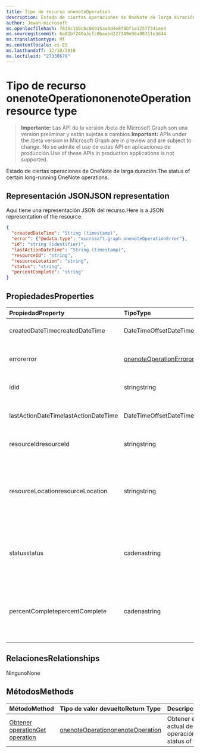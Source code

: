 ```yaml
---
title: Tipo de recurso onenoteOperation
description: Estado de ciertas operaciones de OneNote de larga duración.
author: Jewan-microsoft
ms.openlocfilehash: 7835c150cbc06915aa8d4e8f8bf1e1257f341ee4
ms.sourcegitcommit: 6a82bf240a3cfc0baabd227349e08a08311e3d44
ms.translationtype: MT
ms.contentlocale: es-ES
ms.lasthandoff: 12/18/2018
ms.locfileid: "27338678"
---
```

# <a name="onenoteoperation-resource-type"></a><span data-ttu-id="f4c36-103">Tipo de recurso onenoteOperation</span><span class="sxs-lookup"><span data-stu-id="f4c36-103">onenoteOperation resource type</span></span>

> <span data-ttu-id="f4c36-104">**Importante:** Las API de la versión /beta de Microsoft Graph son una versión preliminar y están sujetas a cambios.</span><span class="sxs-lookup"><span data-stu-id="f4c36-104">**Important:** APIs under the /beta version in Microsoft Graph are in preview and are subject to change.</span></span> <span data-ttu-id="f4c36-105">No se admite el uso de estas API en aplicaciones de producción.</span><span class="sxs-lookup"><span data-stu-id="f4c36-105">Use of these APIs in production applications is not supported.</span></span>

<span data-ttu-id="f4c36-106">Estado de ciertas operaciones de OneNote de larga duración.</span><span class="sxs-lookup"><span data-stu-id="f4c36-106">The status of certain long-running OneNote operations.</span></span>

## <a name="json-representation"></a><span data-ttu-id="f4c36-107">Representación JSON</span><span class="sxs-lookup"><span data-stu-id="f4c36-107">JSON representation</span></span>

<span data-ttu-id="f4c36-108">Aquí tiene una representación JSON del recurso.</span><span class="sxs-lookup"><span data-stu-id="f4c36-108">Here is a JSON representation of the resource.</span></span>

<!-- {
  "blockType": "resource",
  "optionalProperties": [

  ],
  "@odata.type": "microsoft.graph.onenoteOperation"
}-->

```json
{
  "createdDateTime": "String (timestamp)",
  "error": {"@odata.type": "microsoft.graph.onenoteOperationError"},
  "id": "string (identifier)",
  "lastActionDateTime": "String (timestamp)",
  "resourceId": "string",
  "resourceLocation": "string",
  "status": "string",
  "percentComplete": "string"
}

```
## <a name="properties"></a><span data-ttu-id="f4c36-109">Propiedades</span><span class="sxs-lookup"><span data-stu-id="f4c36-109">Properties</span></span>
| <span data-ttu-id="f4c36-110">Propiedad</span><span class="sxs-lookup"><span data-stu-id="f4c36-110">Property</span></span>     | <span data-ttu-id="f4c36-111">Tipo</span><span class="sxs-lookup"><span data-stu-id="f4c36-111">Type</span></span>   |<span data-ttu-id="f4c36-112">Descripción</span><span class="sxs-lookup"><span data-stu-id="f4c36-112">Description</span></span>|
|:---------------|:--------|:----------|
|<span data-ttu-id="f4c36-113">createdDateTime</span><span class="sxs-lookup"><span data-stu-id="f4c36-113">createdDateTime</span></span>| <span data-ttu-id="f4c36-114">DateTimeOffset</span><span class="sxs-lookup"><span data-stu-id="f4c36-114">DateTimeOffset</span></span> |<span data-ttu-id="f4c36-115">La hora de inicio de la operación.</span><span class="sxs-lookup"><span data-stu-id="f4c36-115">The start time of the operation.</span></span>|
|<span data-ttu-id="f4c36-116">error</span><span class="sxs-lookup"><span data-stu-id="f4c36-116">error</span></span>|[<span data-ttu-id="f4c36-117">onenoteOperationError</span><span class="sxs-lookup"><span data-stu-id="f4c36-117">onenoteOperationError</span></span>](onenoteoperationerror.md)|<span data-ttu-id="f4c36-118">Error devuelto por la operación.</span><span class="sxs-lookup"><span data-stu-id="f4c36-118">The error returned by the operation.</span></span>|
|<span data-ttu-id="f4c36-119">id</span><span class="sxs-lookup"><span data-stu-id="f4c36-119">id</span></span>|<span data-ttu-id="f4c36-120">string</span><span class="sxs-lookup"><span data-stu-id="f4c36-120">string</span></span>|<span data-ttu-id="f4c36-121">Id. de operación. Solo lectura.</span><span class="sxs-lookup"><span data-stu-id="f4c36-121">The operation id. Read-only.</span></span>|
|<span data-ttu-id="f4c36-122">lastActionDateTime</span><span class="sxs-lookup"><span data-stu-id="f4c36-122">lastActionDateTime</span></span>| <span data-ttu-id="f4c36-123">DateTimeOffset</span><span class="sxs-lookup"><span data-stu-id="f4c36-123">DateTimeOffset</span></span> |<span data-ttu-id="f4c36-124">Hora de la última acción de la operación.</span><span class="sxs-lookup"><span data-stu-id="f4c36-124">The time of the last action of the operation.</span></span>|
|<span data-ttu-id="f4c36-125">resourceId</span><span class="sxs-lookup"><span data-stu-id="f4c36-125">resourceId</span></span>|<span data-ttu-id="f4c36-126">string</span><span class="sxs-lookup"><span data-stu-id="f4c36-126">string</span></span>|<span data-ttu-id="f4c36-127">Identificador del recurso.</span><span class="sxs-lookup"><span data-stu-id="f4c36-127">The resource id.</span></span>|
|<span data-ttu-id="f4c36-128">resourceLocation</span><span class="sxs-lookup"><span data-stu-id="f4c36-128">resourceLocation</span></span>|<span data-ttu-id="f4c36-129">string</span><span class="sxs-lookup"><span data-stu-id="f4c36-129">string</span></span>|<span data-ttu-id="f4c36-p102">URI de recurso del objeto. Por ejemplo, el URI de recurso de una página o sección copiada.</span><span class="sxs-lookup"><span data-stu-id="f4c36-p102">The resource URI for the object. For example, the resource URI for a copied page or section.</span></span> |
|<span data-ttu-id="f4c36-132">status</span><span class="sxs-lookup"><span data-stu-id="f4c36-132">status</span></span>|<span data-ttu-id="f4c36-133">cadena</span><span class="sxs-lookup"><span data-stu-id="f4c36-133">string</span></span>|<span data-ttu-id="f4c36-134">Estado actual de la operación: `notstarted`, `running`, `completed` o `failed`</span><span class="sxs-lookup"><span data-stu-id="f4c36-134">The current status of the operation: `notstarted`, `running`, `completed`, `failed`</span></span> |
|<span data-ttu-id="f4c36-135">percentComplete</span><span class="sxs-lookup"><span data-stu-id="f4c36-135">percentComplete</span></span>|<span data-ttu-id="f4c36-136">cadena</span><span class="sxs-lookup"><span data-stu-id="f4c36-136">string</span></span>|<span data-ttu-id="f4c36-137">El porcentaje de operación completada si la operación todavía tiene el estado `running`</span><span class="sxs-lookup"><span data-stu-id="f4c36-137">The operation percent complete if the operation is still in `running` status</span></span>

## <a name="relationships"></a><span data-ttu-id="f4c36-138">Relaciones</span><span class="sxs-lookup"><span data-stu-id="f4c36-138">Relationships</span></span>
<span data-ttu-id="f4c36-139">Ninguno</span><span class="sxs-lookup"><span data-stu-id="f4c36-139">None</span></span>


## <a name="methods"></a><span data-ttu-id="f4c36-140">Métodos</span><span class="sxs-lookup"><span data-stu-id="f4c36-140">Methods</span></span>

| <span data-ttu-id="f4c36-141">Método</span><span class="sxs-lookup"><span data-stu-id="f4c36-141">Method</span></span>           | <span data-ttu-id="f4c36-142">Tipo de valor devuelto</span><span class="sxs-lookup"><span data-stu-id="f4c36-142">Return Type</span></span>    |<span data-ttu-id="f4c36-143">Descripción</span><span class="sxs-lookup"><span data-stu-id="f4c36-143">Description</span></span>|
|:---------------|:--------|:----------|
|[<span data-ttu-id="f4c36-144">Obtener operation</span><span class="sxs-lookup"><span data-stu-id="f4c36-144">Get operation</span></span>](../api/onenoteoperation-get.md) | [<span data-ttu-id="f4c36-145">onenoteOperation</span><span class="sxs-lookup"><span data-stu-id="f4c36-145">onenoteOperation</span></span>](onenoteoperation.md) |<span data-ttu-id="f4c36-146">Obtener el estado actual de la operación.</span><span class="sxs-lookup"><span data-stu-id="f4c36-146">Get the status of the operation.</span></span> |

<!-- uuid: 8fcb5dbc-d5aa-4681-8e31-b001d5168d79
2015-10-25 14:57:30 UTC -->
<!-- {
  "type": "#page.annotation",
  "description": "onenoteOperation resource",
  "keywords": "",
  "section": "documentation",
  "tocPath": ""
}-->
